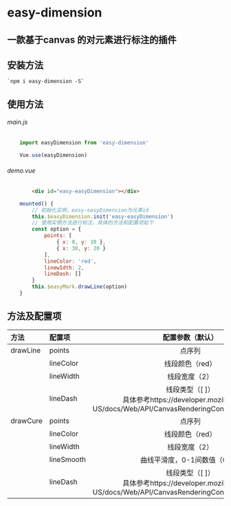 # easy-dimension
## 一款基于canvas 的对元素进行标注的插件

## 安装方法

    `npm i easy-dimension -S`

## 使用方法

###### main.js

```javascript
    import easyDimension from 'easy-dimension'

    Vue.use(easyDimension)
```

###### demo.vue

```html
        <div id="easy-easyDimension"></div>
```

```javascript
    mounted() {
        // 初始化实例，easy-easyDimension为元素id
        this.$easyDimension.init('easy-easyDimension')
        // 使用实例方法进行标注，具体的方法和配置项如下
        const option = {
            points: [
                { x: 0, y: 10 },
                { x: 30, y: 20 }
            ],
            lineColor: 'red',
            linewIdth: 2,
            lineDash: []
        }
        this.$easyMark.drawLine(option)
    }
```

## 方法及配置项
| 方法          | 配置项         | 配置参数（默认）                  |
| :-----        | :----        | :----:                           |
| drawLine      | points        | 点序列                           |
|               | lineColor     | 线段颜色（red）                   |
|               | lineWidth     | 线段宽度（2）                     |
|               | lineDash      | 线段类型（[ ]）<br/>具体参考https://developer.mozilla.org/en-US/docs/Web/API/CanvasRenderingContext2D/setLineDash |
|drawCure       | points        |点序列                             |
|               | lineColor     |线段颜色（red）                     |
|               | lineWidth     |线段宽度（2）                       |
|               | lineSmooth    |曲线平滑度，0-1间数值（0.2）         |
|               | lineDash      |线段类型（[ ]）<br/>具体参考https://developer.mozilla.org/en-US/docs/Web/API/CanvasRenderingContext2D/setLineDash  |

